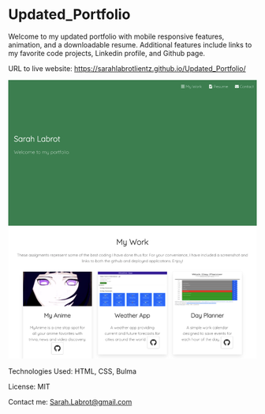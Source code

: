 # Updated_Portfolio
Welcome to my updated portfolio with mobile responsive features, animation, and a downloadable resume. Additional features include links to my favorite code projects, Linkedin profile, and Github page. 



URL to live website: https://sarahlabrotlientz.github.io/Updated_Portfolio/



![Portfolio Preview](SS.png)


Technologies Used: HTML, CSS, Bulma

License: MIT

Contact me: Sarah.Labrot@gmail.com